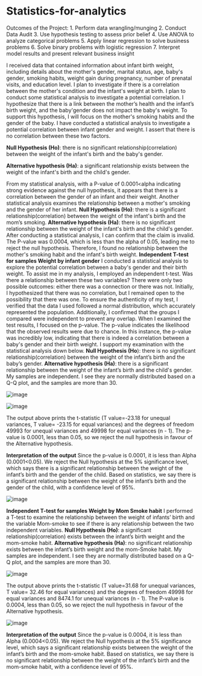 # Statistics-for-analytics
Outcomes of the Project: 1. Perform data wrangling/munging 2. Conduct Data Audit 3. Use hypothesis testing to assess prior belief 4. Use ANOVA to analyze categorical problems 5. Apply linear regression to solve business problems 6. Solve binary problems with logistic regression 7. Interpret model results and present relevant business insight 

I received data that contained information about infant birth weight, including details about the mother's gender, marital status, age, baby's gender, smoking
habits, weight gain during pregnancy, number of prenatal visits, and education level. I plan to investigate if there is a correlation between the mother's
condition and the infant's weight at birth. I plan to conduct some statistical analysis to investigate a potential correlation. I hypothesize that there is a link
between the mother’s health and the infant’s birth weight, and the baby'gender does not impact the baby's weight. To support this
hypothesis, I will focus on the mother's smoking habits and the gender of the baby.
I have conducted a statistical analysis to investigate a potential correlation between infant gender and weight. I assert that there is no correlation between
these two factors.

**Null Hypothesis (Ho)**: there is no significant relationship(correlation) between the weight of the infant's birth and the baby's gender.

**Alternative hypothesis (Ha)**: a significant relationship exists between the weight of the infant's birth and the child's gender.

From my statistical analysis, with a P-value of 0.0001<alpha indicating strong evidence against the null hypothesis, it appears that there is a correlation
between the gender of an infant and their weight.
Another statistical analysis examines the relationship between a mother's smoking and the gender of her infant.
**Null Hypothesis (Ho)**: there is a significant relationship(correlation) between the weight of the infant's birth and the mom’s smoking.
**Alternative hypothesis (Ha)**: there is no significant relationship between the weight of the infant's birth and the child's gender.
After conducting a statistical analysis, I can confirm that the claim is invalid. The P-value was 0.0004, which is less than the alpha of 0.05, leading me to
reject the null hypothesis. Therefore, I found no relationship between the mother's smoking habit and the infant's birth weight.
**Independent T-test for samples Weight by infant gender**
I conducted a statistical analysis to explore the potential correlation between a baby's gender and their birth weight. To assist me in
my analysis, I employed an independent t-test. Was there a relationship between these two variables? There were only two possible
outcomes: either there was a connection or there was not. Initially, I hypothesized that there was no correlation, but I remained
open to the possibility that there was one.
To ensure the authenticity of my test, I verified that the data I used followed a normal distribution, which accurately represented the
population. Additionally, I confirmed that the groups I compared were independent to prevent any overlap.
When I examined the test results, I focused on the p-value. The p-value indicates the likelihood that the observed results were due to
chance. In this instance, the p-value was incredibly low, indicating that there is indeed a correlation between a baby's gender and
their birth weight. I support my examination with the statistical analysis down below.
**Null Hypothesis (Ho**): there is no significant relationship(correlation) between the weight of the infant’s birth and the baby’s gender.
**Alternative hypothesis (Ha)**: there is a significant relationship between the weight of the infant’s birth and the child's gender.
My samples are independent. I see they are normally distributed based on a Q-Q plot, and the samples are more than 30.

![image](https://github.com/user-attachments/assets/10ee502b-3643-4c54-9d5e-edf8ce036991)

![image](https://github.com/user-attachments/assets/cf6ad118-2247-4eaf-81c1-4620665fc17c)


The output above prints the t-statistic (T value=-23.18 for unequal variances, T value= -23.15 for equal variances) and the degrees of
freedom 49993 for unequal variances and 49998 for equal variances (n - 1). The p-value is 0.0001, less than 0.05, so we reject the
null hypothesis in favour of the Alternative hypothesis.

**Interpretation of the output**
Since the p-value is 0.0001, it is less than Alpha (0.0001<0.05). We reject the Null hypothesis at the 5% significance level, which says
there is a significant relationship between the weight of the infant’s birth and the gender of the child.
Based on statistics, we say there is a significant relationship between the weight of the infant’s birth and the gender of the child,
with a confidence level of 95%.


![image](https://github.com/user-attachments/assets/4235eb75-d313-4712-88fc-dc399ff53547)




**Independent T-test for samples Weight by Mom Smoke habit**
I performed a T-test to examine the relationship between the weight of infants’ birth and the variable Mom-smoke to see if there is
any relationship between the two independent variables.
**Null Hypothesis (Ho)**: a significant relationship(correlation) exists between the infant’s birth weight and the mom-smoke habit.
**Alternative hypothesis (Ha)**: no significant relationship exists between the infant’s birth weight and the mom-Smoke habit.
My samples are independent. I see they are normally distributed based on a Q-Q plot, and the samples are more than 30.

![image](https://github.com/user-attachments/assets/e79e7019-8cbd-452c-8562-762ba06cc141)


The output above prints the t-statistic (T value=31.68 for unequal variances, T value= 32.46 for equal variances) and the degrees of
freedom 49998 for equal variances and 8474.1 for unequal variances (n - 1). The P-value is 0.0004, less than 0.05, so we reject the
null hypothesis in favour of the Alternative hypothesis.

![image](https://github.com/user-attachments/assets/a98efcda-98d4-4ec3-a3a7-bf1bdf4c06b5)


**Interpretation of the output**
Since the p-value is 0.0004, it is less than Alpha (0.0004<0.05). We reject the Null hypothesis at the 5% significance level, which says
a significant relationship exists between the weight of the infant’s birth and the mom-smoke habit.
Based on statistics, we say there is no significant relationship between the weight of the infant’s birth and the mom-smoke habit,
with a confidence level of 95%. 
